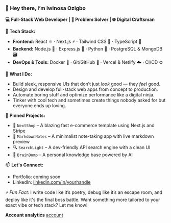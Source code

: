 

### 👋 Hey there, I’m Iwinosa Ozigbo  
**💻 Full-Stack Web Developer | 🧩 Problem Solver | 🌐 Digital Craftsman**

🔧 **Tech Stack:**  
- **Frontend:** React ⚛️ · Next.js ⚡ · Tailwind CSS 🎨 · TypeScript 🧠  
- **Backend:** Node.js 🚀 · Express.js 🔄 · Python 🐍 · PostgreSQL & MongoDB 🗃️  
- **DevOps & Tools:** Docker 🐳 · Git/GitHub 🧬 · Vercel & Netlify ☁️ · CI/CD ⚙️  

🚀 **What I Do:**  
- Build sleek, responsive UIs that don’t just *look* good — they *feel* good.  
- Design and develop full-stack web apps from concept to production.  
- Automate boring stuff and optimize performance like a digital ninja.  
- Tinker with cool tech and sometimes create things nobody asked for but everyone ends up loving.

📌 **Pinned Projects:**  
- 🛒 `NextShop` – A blazing fast e-commerce template using Next.js and Stripe  
- 📖 `MarkdownNotes` – A minimalist note-taking app with live markdown preview  
- 🔍 `SearchLight` – A dev-friendly API search engine with a clean UI  
- 🧠 `BrainDump` – A personal knowledge base powered by AI  

📫 **Let's Connect:**  
- Portfolio: coming soon
- LinkedIn: [linkedin.com/in/yourhandle](https://www.linkedin.com/in/iwinosa-ozigbo-48705a2b0/)  

⚡ *Fun Fact:* I write code like it’s poetry, debug like it’s an escape room, and deploy like it's the final boss battle.
Want something more tailored to your exact vibe or tech stack? Let me know!

**Account analytics**
[account](https://github.com/0din-glitch/<repo>/graphs/commit-activity)
